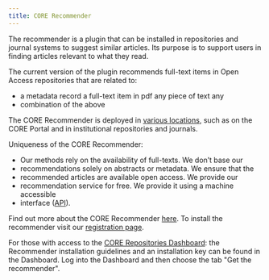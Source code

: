 ```yaml
---
title: CORE Recommender
---
```

The recommender is a plugin that can be installed in repositories and journal
systems to suggest similar articles. Its purpose is to support users in
finding articles relevant to what they read.

The current version of the plugin recommends full-text items in Open Access
repositories that are related to:

* a metadata record a full-text item in pdf any piece of text any
* combination of the above

The CORE Recommender is deployed in [various locations](endorsements#locations),
such as on the CORE Portal and in institutional repositories and journals.

Uniqueness of the CORE Recommender:

* Our methods rely on the availability of full-texts. We don’t base our
* recommendations solely on abstracts or metadata. We ensure that the
* recommended articles are available open access. We provide our
* recommendation service for free. We provide it using a machine accessible
* interface ([API](~api)).

Find out more about the CORE Recommender [here][recommender-blog-post].
To install the recommender visit our [registration page](recommenders/register).

For those with access to the [CORE Repositories Dashboard](services#dashboard):
the Recommender installation guidelines and an installation key can be found in
the Dashboard. Log into the Dashboard and then choose the tab "Get the recommender".

[recommender-blog-post]: https://blog.core.ac.uk/2016/10/04/core-recommender/
